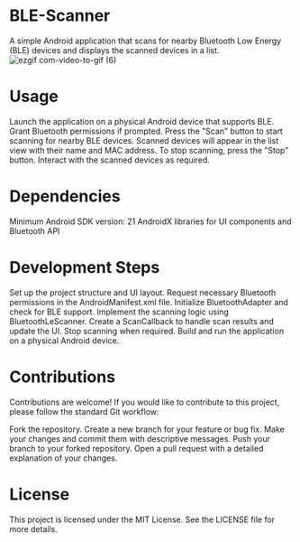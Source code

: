 # BLE-Scanner
A simple Android application that scans for nearby Bluetooth Low Energy (BLE) devices and displays the scanned devices in a list.
![ezgif com-video-to-gif (6)](https://github.com/yesiamrajeev/BLE-Scanner/assets/125568812/c9d01894-15e4-4b34-8510-cb4c2abef363)

# Usage
Launch the application on a physical Android device that supports BLE.
Grant Bluetooth permissions if prompted.
Press the "Scan" button to start scanning for nearby BLE devices.
Scanned devices will appear in the list view with their name and MAC address.
To stop scanning, press the "Stop" button.
Interact with the scanned devices as required.
# Dependencies
Minimum Android SDK version: 21
AndroidX libraries for UI components and Bluetooth API

# Development Steps
Set up the project structure and UI layout.
Request necessary Bluetooth permissions in the AndroidManifest.xml file.
Initialize BluetoothAdapter and check for BLE support.
Implement the scanning logic using BluetoothLeScanner.
Create a ScanCallback to handle scan results and update the UI.
Stop scanning when required.
Build and run the application on a physical Android device.

# Contributions
Contributions are welcome! If you would like to contribute to this project, please follow the standard Git workflow:

Fork the repository.
Create a new branch for your feature or bug fix.
Make your changes and commit them with descriptive messages.
Push your branch to your forked repository.
Open a pull request with a detailed explanation of your changes.

# License 
This project is licensed under the MIT License. See the LICENSE file for more details.
